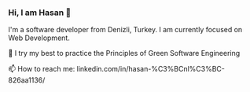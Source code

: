 ### Hi, I am Hasan 👋

I'm a software developer from Denizli, Turkey. I am currently focused on Web Development. 

🌱 I try my best to practice the Principles of Green Software Engineering

📫 How to reach me: linkedin.com/in/hasan-%C3%BCnl%C3%BC-826aa1136/

<!--
**hasanunl/hasanunl** is a ✨ _special_ ✨ repository because its `README.md` (this file) appears on your GitHub profile.

Here are some ideas to get you started:

- 🔭 I’m currently working on ...
- 🌱 I’m currently learning ...
- 👯 I’m looking to collaborate on ...
- 🤔 I’m looking for help with ...
- 💬 Ask me about ...
- 📫 How to reach me: ...
- 😄 Pronouns: ...
- ⚡ Fun fact: ...
-->
